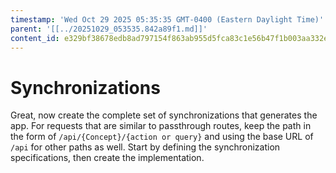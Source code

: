 ```yaml
---
timestamp: 'Wed Oct 29 2025 05:35:35 GMT-0400 (Eastern Daylight Time)'
parent: '[[../20251029_053535.842a89f1.md]]'
content_id: e329bf38678edb8ad797154f863ab955d5fca83c1e56b47f1b003aa332e8de4d
---
```


# Synchronizations

Great, now create the complete set of synchronizations that generates the app. For requests that are similar to passthrough routes, keep the path in the form of `/api/{Concept}/{action or query}` and using the base URL of `/api` for other paths as well. Start by defining the synchronization specifications, then create the implementation.
